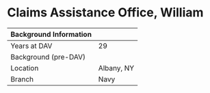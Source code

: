 # Claims Assistance Office, William

| Background Information |            |
| ---------------------- | ---------- |
| Years at DAV           | 29         |
| Background (pre-DAV)   |            |
| Location               | Albany, NY |
| Branch                 | Navy       |

